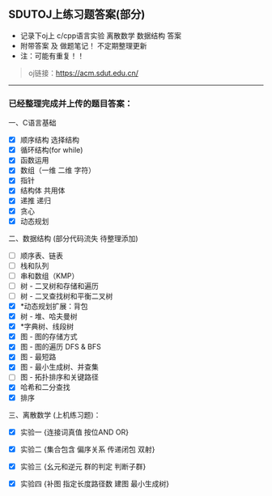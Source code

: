 ## SDUTOJ上练习题答案(部分)


* 记录下oj上  c/cpp语言实验 离散数学 数据结构 答案
* 附带答案  及 做题笔记！ 不定期整理更新
* 注：可能有重复！！

> oj链接：https://acm.sdut.edu.cn/

------------

### 已经整理完成并上传的题目答案：
一、C语言基础
- [x] 顺序结构 选择结构
- [x] 循环结构(for while)
- [x] 函数运用
- [x] 数组（一维 二维 字符）
- [x] 指针
- [x] 结构体 共用体
- [x] 递推 递归
- [x] 贪心
- [x] 动态规划

二、数据结构 (部分代码流失 待整理添加)
- [ ] 顺序表、链表
- [ ] 栈和队列
- [ ] 串和数组（KMP）
- [ ] 树 - 二叉树和存储和遍历
- [ ] 树 - 二叉查找树和平衡二叉树
- [x] *动态规划扩展：背包
- [x] 树 - 堆、哈夫曼树
- [x] *字典树、线段树
- [x] 图 - 图的存储方式
- [x] 图 - 图的遍历 DFS & BFS
- [x] 图 - 最短路
- [x] 图 - 最小生成树、并查集
- [ ] 图 - 拓扑排序和关键路径
- [x] 哈希和二分查找
- [x] 排序

三、离散数学 (上机练习题)：
- [x] 实验一  {连接词真值 按位AND OR}
- [x] 实验二  {集合包含  偏序关系  传递闭包   双射}
- [x] 实验三  {幺元和逆元  群的判定  判断子群}
- [x] 实验四  {补图  指定长度路径数  建图  最小生成树}

